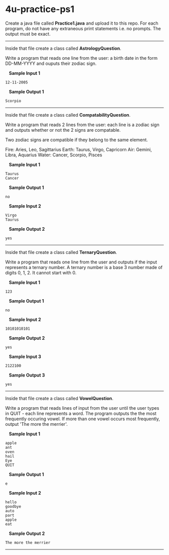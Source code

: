 # 4u-practice-ps1


Create a java file called **Practice1.java** and upload it to this repo. For each program, do not have any extraneous print statements i.e. no prompts. The output must be exact.

---
Inside that file create a class called **AstrologyQuestion**.

Write a program that reads one line from the user: a birth date in the form 
DD-MM-YYYY and ouputs their zodiac sign.

&nbsp;&nbsp; **Sample Input 1**

    12-11-2005

&nbsp;&nbsp; **Sample Output 1**

    Scorpio

---

Inside that file create a class called **CompatabilityQuestion**.

Write a program that reads 2 lines from the user: each line is a zodiac sign and outputs whether or not the 2 signs are compatable.

Two zodiac signs are compatible if they belong to the same element.

Fire: Aries, Leo, Sagittarius
Earth: Taurus, Virgo, Capricorn
Air: Gemini, Libra, Aquarius
Water: Cancer, Scorpio, Pisces

&nbsp;&nbsp; **Sample Input 1**

    Taurus
    Cancer

&nbsp;&nbsp; **Sample Output 1**

    no

&nbsp;&nbsp; **Sample Input 2**

    Virgo
    Taurus

&nbsp;&nbsp; **Sample Output 2**

    yes
    
---

Inside that file create a class called **TernaryQuestion**.

Write a program that reads one line from the user and outputs if the input represents a ternary number. A ternary number is a base 3 number made of digits 0, 1, 2. It cannot start with 0.

&nbsp;&nbsp; **Sample Input 1**

    123

&nbsp;&nbsp; **Sample Output 1**

    no

&nbsp;&nbsp; **Sample Input 2**
    
    10101010101

&nbsp;&nbsp; **Sample Output 2**

    yes

&nbsp;&nbsp; **Sample Input 3**

    2122100

&nbsp;&nbsp; **Sample Output 3**

    yes
    
---

Inside that file create a class called **VowelQuestion**.

Write a program that reads lines of input from the user until the user types in QUIT - each line represents a word. The program outputs the the most frequently occuring vowel. If more than one vowel occurs most frequently, output 'The more the merrier'.

&nbsp;&nbsp; **Sample Input 1**

    apple
    ant
    oven
    hail
    Eye
    QUIT
    
&nbsp;&nbsp; **Sample Output 1**

    e

&nbsp;&nbsp; **Sample Input 2**
    
    hello
    goodbye
    auto
    part
    apple
    eat
    
&nbsp;&nbsp; **Sample Output 2**

    The more the merrier
    
---


